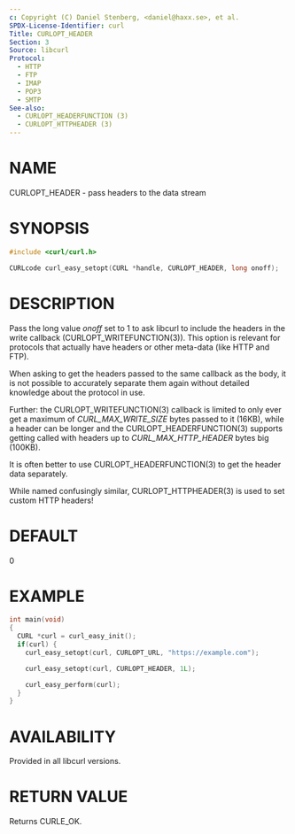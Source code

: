 ```yaml
---
c: Copyright (C) Daniel Stenberg, <daniel@haxx.se>, et al.
SPDX-License-Identifier: curl
Title: CURLOPT_HEADER
Section: 3
Source: libcurl
Protocol:
  - HTTP
  - FTP
  - IMAP
  - POP3
  - SMTP
See-also:
  - CURLOPT_HEADERFUNCTION (3)
  - CURLOPT_HTTPHEADER (3)
---
```


# NAME

CURLOPT_HEADER - pass headers to the data stream

# SYNOPSIS

~~~c
#include <curl/curl.h>

CURLcode curl_easy_setopt(CURL *handle, CURLOPT_HEADER, long onoff);
~~~

# DESCRIPTION

Pass the long value *onoff* set to 1 to ask libcurl to include the headers
in the write callback (CURLOPT_WRITEFUNCTION(3)). This option is
relevant for protocols that actually have headers or other meta-data (like
HTTP and FTP).

When asking to get the headers passed to the same callback as the body, it is
not possible to accurately separate them again without detailed knowledge
about the protocol in use.

Further: the CURLOPT_WRITEFUNCTION(3) callback is limited to only ever
get a maximum of *CURL_MAX_WRITE_SIZE* bytes passed to it (16KB), while a
header can be longer and the CURLOPT_HEADERFUNCTION(3) supports getting
called with headers up to *CURL_MAX_HTTP_HEADER* bytes big (100KB).

It is often better to use CURLOPT_HEADERFUNCTION(3) to get the header
data separately.

While named confusingly similar, CURLOPT_HTTPHEADER(3) is used to set
custom HTTP headers!

# DEFAULT

0

# EXAMPLE

~~~c
int main(void)
{
  CURL *curl = curl_easy_init();
  if(curl) {
    curl_easy_setopt(curl, CURLOPT_URL, "https://example.com");

    curl_easy_setopt(curl, CURLOPT_HEADER, 1L);

    curl_easy_perform(curl);
  }
}
~~~

# AVAILABILITY

Provided in all libcurl versions.

# RETURN VALUE

Returns CURLE_OK.
